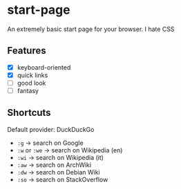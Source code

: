 # start-page

An extremely basic start page for your browser.
I hate CSS

## Features

- [x] keyboard-oriented
- [x] quick links
- [ ] good look
- [ ] fantasy

## Shortcuts

Default provider: DuckDuckGo

- `:g` → search on Google
- `:w` or `:we` → search on Wikipedia (en)
- `:wi` → search on Wikipedia (it)
- `:aw` → search on ArchWiki
- `:dw` → search on Debian Wiki
- `:so` → search on StackOverflow
